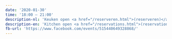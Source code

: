 ```yaml
---
date: '2020-01-30'
time: '18:00 – 21:00'
description-nl: 'Keuken open <a href="/reserveren.html">(reserveren)</a>'
description-en: 'Kitchen open <a href="/reservations.html">(reservations)</a>'
fb-url: 'https://www.facebook.com/events/515440649328868/'
---
```

